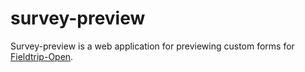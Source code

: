 # survey-preview

Survey-preview is a web application for previewing custom forms for [Fieldtrip-Open](https://github.com/edina/fieldtrip-open).